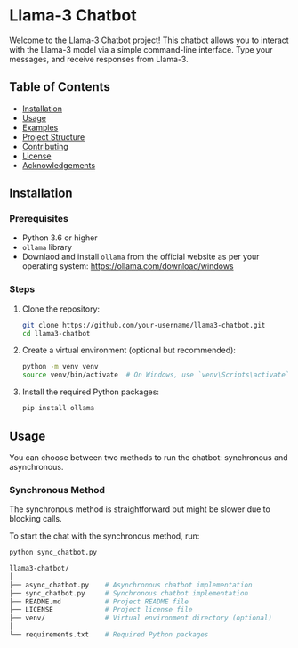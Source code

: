 # Llama-3 Chatbot

Welcome to the Llama-3 Chatbot project! This chatbot allows you to interact with the Llama-3 model via a simple command-line interface. Type your messages, and receive responses from Llama-3.

## Table of Contents

- [Installation](#installation)
- [Usage](#usage)
- [Examples](#examples)
- [Project Structure](#project-structure)
- [Contributing](#contributing)
- [License](#license)
- [Acknowledgements](#acknowledgements)

## Installation

### Prerequisites

- Python 3.6 or higher
- `ollama` library
- Downlaod and install `ollama` from the official website as per your operating system: https://ollama.com/download/windows

### Steps

1. Clone the repository:
    ```sh
    git clone https://github.com/your-username/llama3-chatbot.git
    cd llama3-chatbot
    ```

2. Create a virtual environment (optional but recommended):
    ```sh
    python -m venv venv
    source venv/bin/activate  # On Windows, use `venv\Scripts\activate`
    ```

3. Install the required Python packages:
    ```sh
    pip install ollama
    ```

## Usage

You can choose between two methods to run the chatbot: synchronous and asynchronous.

### Synchronous Method

The synchronous method is straightforward but might be slower due to blocking calls.

To start the chat with the synchronous method, run:

```sh
python sync_chatbot.py

llama3-chatbot/
│
├── async_chatbot.py    # Asynchronous chatbot implementation
├── sync_chatbot.py     # Synchronous chatbot implementation
├── README.md           # Project README file
├── LICENSE             # Project license file
├── venv/               # Virtual environment directory (optional)
│
└── requirements.txt    # Required Python packages

